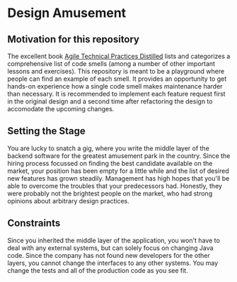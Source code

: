 # Design Amusement

## Motivation for this repository
The excellent book [Agile Technical Practices Distilled](https://leanpub.com/agiletechnicalpracticesdistilled) lists and
categorizes a comprehensive list of code smells (among a number of other important lessons and exercises). This
repository is meant to be a playground where people can find an example of each smell. It provides an opportunity to
get hands-on experience how a single code smell makes maintenance harder than necessary. It is recommended to implement
each feature request first in the original design and a second time after refactoring the design to accomodate the
upcoming changes. 

## Setting the Stage
You are lucky to snatch a gig, where you write the middle layer of the backend software for the greatest amusement park
in the country. Since the hiring process focussed on finding the best candidate available on the market, your position
has been empty for a little while and the list of desired new features has grown steadily. Management has high hopes
that you'll be able to overcome the troubles that your predecessors had. Honestly, they were probably not the brightest
people on the market, who had strong opinions about arbitrary design practices. 

## Constraints
Since you inherited the middle layer of the application, you won't have to deal with any external systems, but can
solely focus on changing Java code. Since the company has not found new developers for the other layers, you cannot
change the interfaces to any other systems. You may change the tests and all of the production code as you see fit.


